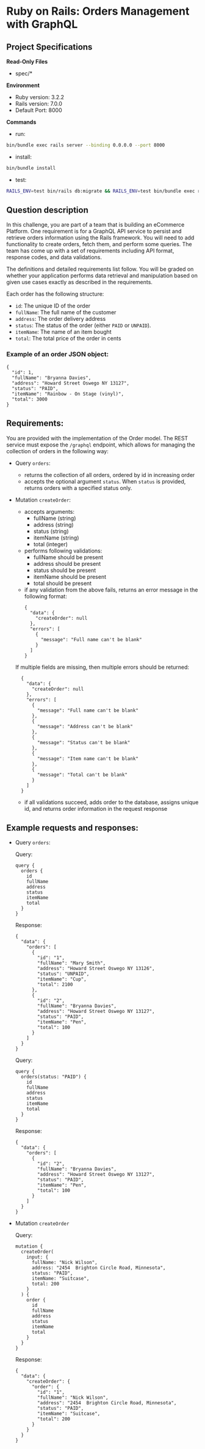 # Ruby on Rails: Orders Management with GraphQL

## Project Specifications

**Read-Only Files**
- spec/*

**Environment**  

- Ruby version: 3.2.2
- Rails version: 7.0.0
- Default Port: 8000

**Commands**
- run: 
```bash
bin/bundle exec rails server --binding 0.0.0.0 --port 8000
```
- install: 
```bash
bin/bundle install
```
- test: 
```bash
RAILS_ENV=test bin/rails db:migrate && RAILS_ENV=test bin/bundle exec rspec
```
    
## Question description

In this challenge, you are part of a team that is building an eCommerce Platform. One requirement is for a GraphQL API service to persist and retrieve orders information using the Rails framework. You will need to add functionality to create orders, fetch them, and perform some queries. The team has come up with a set of requirements including API format, response codes, and data validations.

The definitions and detailed requirements list follow. You will be graded on whether your application performs data retrieval and manipulation based on given use cases exactly as described in the requirements.

Each order has the following structure:

- `id`: The unique ID of the order
- `fullName`: The full name of the customer
- `address`: The order delivery address
- `status`: The status of the order (either `PAID` or `UNPAID`).
- `itemName`: The name of an item bought
- `total`: The total price of the order in cents

### Example of an order JSON object:
```
{
  "id": 1,
  "fullName": "Bryanna Davies",
  "address": "Howard Street Oswego NY 13127",
  "status": "PAID",
  "itemName": "Rainbow - On Stage (vinyl)",
  "total": 3000
}
```

## Requirements:

You are provided with the implementation of the Order model. The REST service must expose the `/graphql` endpoint, which allows for managing the collection of orders in the following way:

- Query `orders`:
  - returns the collection of all orders, ordered by id in increasing order
  - accepts the optional argument `status`. When `status` is provided, returns orders with a specified status only. 

- Mutation `createOrder`:
  - accepts arguments:
    - fullName (string)
    - address (string)
    - status (string)
    - itemName (string)
    - total (integer)
  - performs following validations:
    - fullName should be present
    - address should be present
    - status should be present
    - itemName should be present
    - total should be present
  - if any validation from the above fails, returns an error message in the following format:
    ```
    {
      "data": {
        "createOrder": null
      },
      "errors": [
        {
          "message": "Full name can't be blank"
        }
      ]
    }
    ```
  
  If multiple fields are missing, then multiple errors should be returned:

  ```
    {
      "data": {
        "createOrder": null
      },
      "errors": [
        {
          "message": "Full name can't be blank"
        },
        {
          "message": "Address can't be blank"
        },
        {
          "message": "Status can't be blank"
        },
        {
          "message": "Item name can't be blank"
        },
        {
          "message": "Total can't be blank"
        }
      ]
    }
  ```

  - if all validations succeed, adds order to the database, assigns unique id, and returns order information in the request response


## Example requests and responses:

- Query `orders`:

  Query:
  ```
  query {
    orders {
      id
      fullName
      address
      status
      itemName
      total
    }
  }
  ```

  Response:
  ```
  {
    "data": {
      "orders": [
        {
          "id": "1",
          "fullName": "Mary Smith",
          "address": "Howard Street Oswego NY 13126",
          "status": "UNPAID",
          "itemName": "Cup",
          "total": 2100
        },
        {
          "id": "2",
          "fullName": "Bryanna Davies",
          "address": "Howard Street Oswego NY 13127",
          "status": "PAID",
          "itemName": "Pen",
          "total": 100
        }
      ]
    }
  }
  ```

  Query:

  ```
  query {
    orders(status: "PAID") {
      id
      fullName
      address
      status
      itemName
      total
    }
  }
  ```

  Response:
  ```
  {
    "data": {
      "orders": [
        {
          "id": "2",
          "fullName": "Bryanna Davies",
          "address": "Howard Street Oswego NY 13127",
          "status": "PAID",
          "itemName": "Pen",
          "total": 100
        }
      ]
    }
  }
  ```

- Mutation `createOrder`

  Query:
  ```
  mutation {
    createOrder(
      input: {
        fullName: "Nick Wilson",
        address: "2454  Brighton Circle Road, Minnesota",
        status: "PAID",
        itemName: "Suitcase",
        total: 200
      }
    ) {
      order {
        id
        fullName
        address
        status
        itemName
        total
      }
    }
  }
  ```

  Response:
  ```
  {
    "data": {
      "createOrder": {
        "order": {
          "id": "1",
          "fullName": "Nick Wilson",
          "address": "2454  Brighton Circle Road, Minnesota",
          "status": "PAID",
          "itemName": "Suitcase",
          "total": 200
        }
      }
    }
  }
  ```
  
